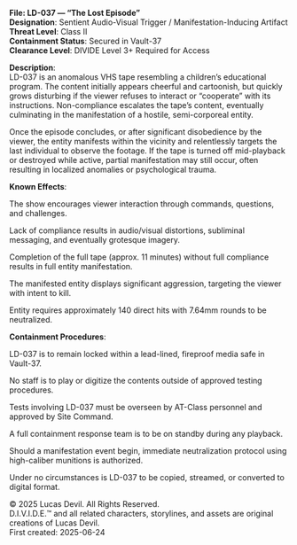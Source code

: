 **File: LD-037 — “The Lost Episode”**  
**Designation**: Sentient Audio-Visual Trigger / Manifestation-Inducing Artifact  
**Threat Level**: Class II  
**Containment Status**: Secured in Vault-37  
**Clearance Level**: DIVIDE Level 3+ Required for Access  






**Description**:  
LD-037 is an anomalous VHS tape resembling a children’s educational program. The content initially appears cheerful and cartoonish, but quickly grows disturbing if the viewer refuses to interact or “cooperate” with its instructions. Non-compliance escalates the tape’s content, eventually culminating in the manifestation of a hostile, semi-corporeal entity.  

Once the episode concludes, or after significant disobedience by the viewer, the entity manifests within the vicinity and relentlessly targets the last individual to observe the footage. If the tape is turned off mid-playback or destroyed while active, partial manifestation may still occur, often resulting in localized anomalies or psychological trauma.  

**Known Effects**:  

The show encourages viewer interaction through commands, questions, and challenges.  

Lack of compliance results in audio/visual distortions, subliminal messaging, and eventually grotesque imagery.  

Completion of the full tape (approx. 11 minutes) without full compliance results in full entity manifestation.  

The manifested entity displays significant aggression, targeting the viewer with intent to kill.  

Entity requires approximately 140 direct hits with 7.64mm rounds to be neutralized.  

**Containment Procedures**:  

LD-037 is to remain locked within a lead-lined, fireproof media safe in Vault-37.  

No staff is to play or digitize the contents outside of approved testing procedures.  

Tests involving LD-037 must be overseen by AT-Class personnel and approved by Site Command.  

A full containment response team is to be on standby during any playback.  

Should a manifestation event begin, immediate neutralization protocol using high-caliber munitions is authorized.  

Under no circumstances is LD-037 to be copied, streamed, or converted to digital format.  


© 2025 Lucas Devil. All Rights Reserved.  
D.I.V.I.D.E.™ and all related characters, storylines, and assets are original creations of Lucas Devil.  
First created: 2025-06-24  
